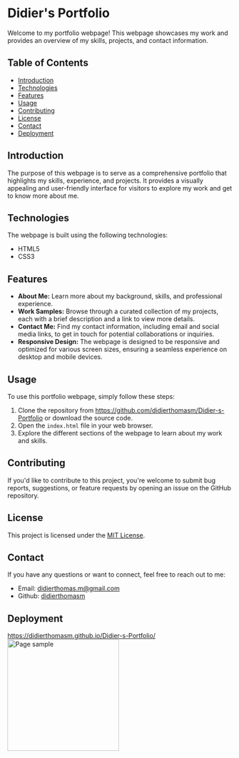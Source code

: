 # Didier's Portfolio

Welcome to my portfolio webpage! This webpage showcases my work and provides an overview of my skills, projects, and contact information.

## Table of Contents

- [Introduction](#introduction)
- [Technologies](#technologies)
- [Features](#features)
- [Usage](#usage)
- [Contributing](#contributing)
- [License](#license)
- [Contact](#contact)
- [Deployment](#deployment)

## Introduction

The purpose of this webpage is to serve as a comprehensive portfolio that highlights my skills, experience, and projects. It provides a visually appealing and user-friendly interface for visitors to explore my work and get to know more about me.

## Technologies

The webpage is built using the following technologies:

- HTML5
- CSS3

## Features

- **About Me:** Learn more about my background, skills, and professional experience.
- **Work Samples:** Browse through a curated collection of my projects, each with a brief description and a link to view more details.
- **Contact Me:** Find my contact information, including email and social media links, to get in touch for potential collaborations or inquiries.
- **Responsive Design:** The webpage is designed to be responsive and optimized for various screen sizes, ensuring a seamless experience on desktop and mobile devices.

## Usage

To use this portfolio webpage, simply follow these steps:

1. Clone the repository from <https://github.com/didierthomasm/Didier-s-Portfolio> or download the source code.
2. Open the `index.html` file in your web browser.
3. Explore the different sections of the webpage to learn about my work and skills.

## Contributing

If you'd like to contribute to this project, you're welcome to submit bug reports, suggestions, or feature requests by opening an issue on the GitHub repository.

## License

This project is licensed under the [MIT License](LICENSE).

## Contact

If you have any questions or want to connect, feel free to reach out to me:

- Email: didierthomas.m@gmail.com
- Github: [didierthomasm](https://github.com/didierthomasm/D)


## Deployment
<https://didierthomasm.github.io/Didier-s-Portfolio/>
<br>
<img src="./Assets/images/Didier's%20Portfolio_page-0001.jpg" alt="Page sample" width=250px>
